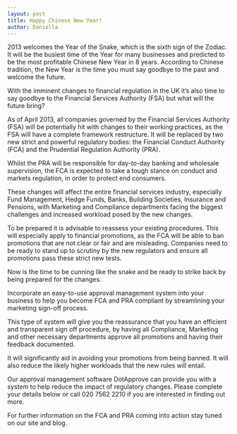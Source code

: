 ```yaml
---
layout: post
title: Happy Chinese New Year!
author: Daniella
---
```

2013 welcomes the Year of the Snake, which is the sixth sign of the Zodiac. It
will be the busiest time of the Year for many businesses and predicted to be
the most profitable Chinese New Year in 8 years. According to Chinese
tradition, the New Year is the time you must say goodbye to the past and
welcome the future.

With the imminent changes to financial regulation in the UK it’s also time to
say goodbye to the Financial Services Authority (FSA) but what will the future
bring?

As of April 2013, all companies governed by the Financial Services Authority
(FSA) will be potentially hit with changes to their working practices, as the
FSA will have a complete framework restructure. It will be replaced by two new
strict and powerful regulatory bodies: the Financial Conduct Authority (FCA)
and the Prudential Regulation Authority (PRA).

Whilst the PRA will be responsible for day-to-day banking and wholesale
supervision, the FCA is expected to take a tough stance on conduct and markets
regulation, in order to protect end consumers.

These changes will affect the entire financial services industry, especially
Fund Management, Hedge Funds, Banks, Building Societies, Insurance and
Pensions, with Marketing and Compliance departments facing the biggest
challenges and increased workload posed by the new changes.

To be prepared it is advisable to reassess your existing procedures. This will
especially apply to financial promotions, as the FCA will be able to ban
promotions that are not clear or fair and are misleading. Companies need to be
ready to stand up to scrutiny by the new regulators and ensure all promotions
pass these strict new tests.

Now is the time to be cunning like the snake and be ready to strike back by
being prepared for the changes.

Incorporate an easy-to-use approval management system into your business to
help you become FCA and PRA compliant by streamlining your marketing sign-off
process.

This type of system will give you the reassurance that you have an efficient
and transparent sign off procedure, by having all Compliance, Marketing and
other necessary departments approve all promotions and having their feedback
documented.

It will significantly aid in avoiding your promotions from being banned. It
will also reduce the likely higher workloads that the new rules will entail.

Our approval management software DotApprove can provide you with a system to
help reduce the impact of regulatory changes. Please complete your details
below or call 020 7562 2210 if you are interested in finding out more.

For further information on the FCA and PRA coming into action stay tuned on our
site and blog.
